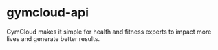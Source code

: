 # gymcloud-api
GymCloud makes it simple for health and fitness experts to impact more lives and generate better results.
